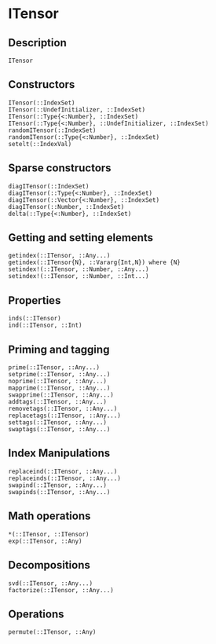# ITensor

## Description

```@docs
ITensor
```

## Constructors

```@docs
ITensor(::IndexSet)
ITensor(::UndefInitializer, ::IndexSet)
ITensor(::Type{<:Number}, ::IndexSet)
ITensor(::Type{<:Number}, ::UndefInitializer, ::IndexSet)
randomITensor(::IndexSet)
randomITensor(::Type{<:Number}, ::IndexSet)
setelt(::IndexVal)
```

## Sparse constructors

```@docs
diagITensor(::IndexSet)
diagITensor(::Type{<:Number}, ::IndexSet)
diagITensor(::Vector{<:Number}, ::IndexSet)
diagITensor(::Number, ::IndexSet)
delta(::Type{<:Number}, ::IndexSet)
```

## Getting and setting elements

```@docs
getindex(::ITensor, ::Any...)
getindex(::ITensor{N}, ::Vararg{Int,N}) where {N}
setindex!(::ITensor, ::Number, ::Any...)
setindex!(::ITensor, ::Number, ::Int...)
```

## Properties

```@docs
inds(::ITensor)
ind(::ITensor, ::Int)
```

## Priming and tagging

```@docs
prime(::ITensor, ::Any...)
setprime(::ITensor, ::Any...)
noprime(::ITensor, ::Any...)
mapprime(::ITensor, ::Any...)
swapprime(::ITensor, ::Any...)
addtags(::ITensor, ::Any...)
removetags(::ITensor, ::Any...)
replacetags(::ITensor, ::Any...)
settags(::ITensor, ::Any...)
swaptags(::ITensor, ::Any...)
```

## Index Manipulations

```@docs
replaceind(::ITensor, ::Any...)
replaceinds(::ITensor, ::Any...)
swapind(::ITensor, ::Any...)
swapinds(::ITensor, ::Any...)
```

## Math operations

```@docs
*(::ITensor, ::ITensor)
exp(::ITensor, ::Any)
```

## Decompositions
```@docs
svd(::ITensor, ::Any...)
factorize(::ITensor, ::Any...)
```

## Operations

```@docs
permute(::ITensor, ::Any)
```


